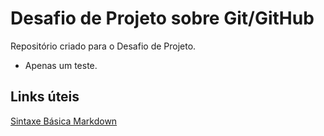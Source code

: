 # Desafio de Projeto sobre Git/GitHub
Repositório criado para o Desafio de Projeto.
 - Apenas um teste.

## Links úteis
[Sintaxe Básica Markdown](https://www.markdownguide.org/getting-started/)
